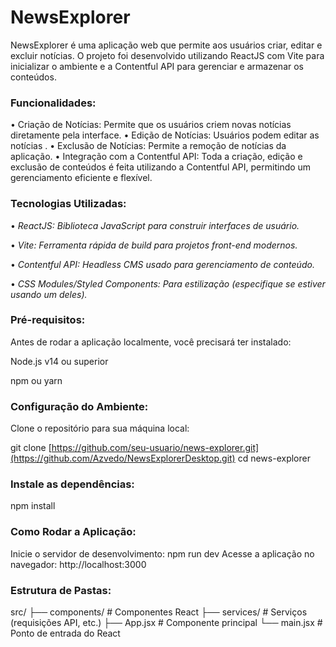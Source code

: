 # NewsExplorer

NewsExplorer é uma aplicação web que permite aos usuários criar, editar e excluir notícias. O projeto foi desenvolvido utilizando ReactJS com Vite para inicializar o ambiente e a Contentful API para gerenciar e armazenar os conteúdos.

### Funcionalidades:
  •  Criação de Notícias: Permite que os usuários criem novas notícias diretamente pela interface.
  •  Edição de Notícias: Usuários podem editar as notícias .
  •  Exclusão de Notícias: Permite a remoção de notícias da aplicação.
  •  Integração com a Contentful API: Toda a criação, edição e exclusão de conteúdos é feita utilizando a Contentful API, permitindo um gerenciamento eficiente e flexível.

### Tecnologias Utilizadas:
  •  _ReactJS: Biblioteca JavaScript para construir interfaces de usuário._
  
  •  _Vite: Ferramenta rápida de build para projetos front-end modernos._
  
  •  _Contentful API: Headless CMS usado para gerenciamento de conteúdo._
  
  •  _CSS Modules/Styled Components: Para estilização (especifique se estiver usando um deles)._

### Pré-requisitos:

Antes de rodar a aplicação localmente, você precisará ter instalado:

  Node.js v14 ou superior
  
  npm ou yarn

### Configuração do Ambiente:

Clone o repositório para sua máquina local:

  git clone [https://github.com/seu-usuario/news-explorer.git](https://github.com/Azvedo/NewsExplorerDesktop.git)
  cd news-explorer

### Instale as dependências:
  npm install

### Como Rodar a Aplicação:

  Inicie o servidor de desenvolvimento:
    npm run dev
  Acesse a aplicação no navegador:
    http://localhost:3000

### Estrutura de Pastas:

src/
  ├── components/      # Componentes React
  ├── services/        # Serviços (requisições API, etc.)
├── App.jsx          # Componente principal
└── main.jsx         # Ponto de entrada do React

